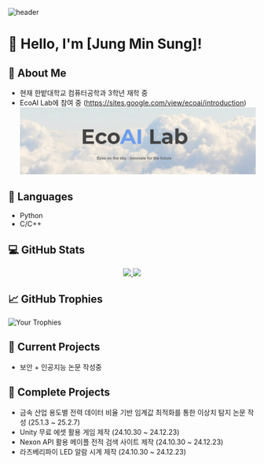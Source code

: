 ![header](https://capsule-render.vercel.app/api?type=rounded&height=300&color=05183E&text=MINSUNG's%20Github&section=header&fontColor=fffff0&animation=fadeIn)

# 👋 Hello, I'm [Jung Min Sung]!

## 🚀 About Me
- 현재 한밭대학교 컴퓨터공학과 3학년 재학 중
- EcoAI Lab에 참여 중 (https://sites.google.com/view/ecoai/introduction)
![My Header Image](https://github.com/Polyestere/Polyestere/blob/main/image.png)

## 🔧 Languages
- Python
- C/C++

## 💻 GitHub Stats
<p align="center">
  <a href="https://github.com/anuraghazra/github-readme-stats">
    <img src= "https://github-readme-stats.vercel.app/api?username=Polyestere" width="400"/>
  </a>
  <a href="https://github.com/anuraghazra/github-readme-stats">
    <img src= "https://github-readme-stats.vercel.app/api/top-langs/?username=Polyestere&layout=compact" width="300"/>
  </a>
</p>

## 📈 GitHub Trophies
![Your Trophies](https://github-profile-trophy.vercel.app/?username=Polyestere)

## 🌱 Current Projects
- 보안 + 인공지능 논문 작성중

## 🌳 Complete Projects
- 금속 산업 용도별 전력 데이터 비율 기반 임계값 최적화를 통한 이상치 탐지 논문 작성 (25.1.3 ~ 25.2.7)
- Unity 무료 에셋 활용 게임 제작 (24.10.30 ~ 24.12.23)
- Nexon API 활용 메이플 전적 검색 사이트 제작 (24.10.30 ~ 24.12.23)
- 라즈베리파이 LED 알람 시계 제작 (24.10.30 ~ 24.12.23)
